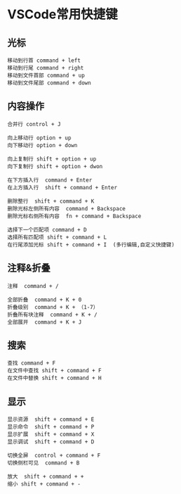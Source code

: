 
# VSCode常用快捷键

## 光标

    移动到行首 command + left
    移动到行尾 command + right
    移动到文件首部 command + up
    移动到文件尾部 command + down

## 内容操作

    合并行 control + J

    向上移动行 option + up
    向下移动行 option + down

    向上复制行 shift + option + up
    向下复制行 shift + option + dwon

    在下方插入行  command + Enter
    在上方插入行  shift + command + Enter

    删除整行  shift + command + K
    删除光标左侧所有内容  command + Backspace
    删除光标右侧所有内容  fn + command + Backspace

    选择下一个匹配项 command + D
    选择所有匹配项 shift + command + L
    在行尾添加光标 shift + command + I  (多行编辑,自定义快捷键)

## 注释&折叠

    注释  command + /

    全部折叠  command + K + 0
    折叠级别  command + K + （1-7）
    折叠所有块注释  command + K + /
    全部展开  command + K + J

## 搜索

    查找 command + F
    在文件中查找 shift + command + F
    在文件中替换 shift + command + H

## 显示

    显示资源  shift + command + E
    显示命令  shift + command + P
    显示扩展  shift + command + X
    显示调试  shift + command + D

    切换全屏  control + command + F
    切换侧栏可见  command + B

    放大  shift + command + +
    缩小 shift + command + -

